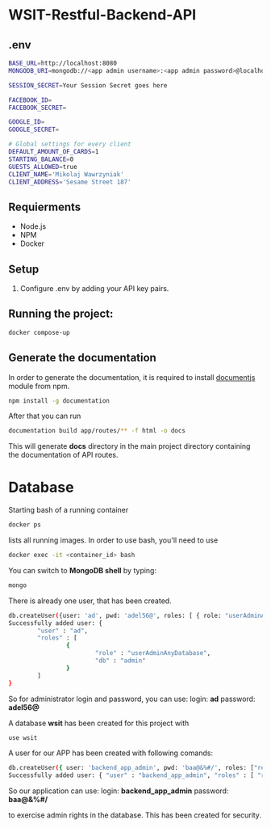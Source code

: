 # WSIT-Restful-Backend-API

## .env

```bash
BASE_URL=http://localhost:8080
MONGODB_URI=mongodb://<app admin username>:<app admin password>@localhost:27017/wsit

SESSION_SECRET=Your Session Secret goes here

FACEBOOK_ID=
FACEBOOK_SECRET=

GOOGLE_ID=
GOOGLE_SECRET=

# Global settings for every client
DEFAULT_AMOUNT_OF_CARDS=1
STARTING_BALANCE=0
GUESTS_ALLOWED=true
CLIENT_NAME='Mikolaj Wawrzyniak'
CLIENT_ADDRESS='Sesame Street 187'
```

## Requierments

- Node.js
- NPM
- Docker

## Setup

1. Configure .env by adding your API key pairs.

## Running the project:

```bash
docker compose-up
```

## Generate the documentation

In order to generate the documentation, it is required to install [documentjs](https://github.com/documentationjs/documentation/blob/master/docs/GETTING_STARTED.md) module from npm.

```bash
npm install -g documentation
```

After that you can run

```bash
documentation build app/routes/** -f html -o docs
```

This will generate **docs** directory in the main project directory containing the documentation of API routes.

# Database

Starting bash of a running container

```bash
docker ps
```

lists all running images.
In order to use bash, you'll need to use

```bash
docker exec -it <container_id> bash
```

You can switch to **MongoDB shell** by typing:

```bash
mongo
```

There is already one user, that has been created.

```bash
db.createUser({user: 'ad', pwd: 'adel56@', roles: [ { role: "userAdminAnyDatabase", db: "admin" } ] });
Successfully added user: {
        "user" : "ad",
        "roles" : [
                {
                        "role" : "userAdminAnyDatabase",
                        "db" : "admin"
                }
        ]
}
```

So for administrator login and password, you can use:
login: **ad**
password: **adel56@**

A database **wsit** has been created for this project with

```bash
use wsit
```

A user for our APP has been created with following comands:

```bash
db.createUser({ user: 'backend_app_admin', pwd: 'baa@&%#/', roles: ["readWrite", "dbAdmin"] });
Successfully added user: { "user" : "backend_app_admin", "roles" : [ "readWrite", "dbAdmin" ] }
```

So our application can use:
login: **backend_app_admin**
password: **baa@&%#/**

to exercise admin rights in the database. This has been created for security.
